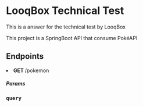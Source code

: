 <h1>LooqBox Technical Test</h1>
<p>This is a answer for the technical test by LooqBox </p>
<p>This project is a SpringBoot API that consume PokéAPI</p>
<h2>Endpoints</h2>
<li><b >GET </b>/pokemon</li>
<div>
    <h5>Params</h5>
    <span><pre><b>query</b></pre></span>
</div>